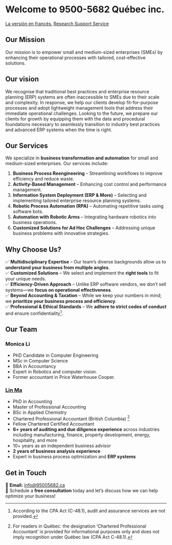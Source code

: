 # Welcome to 9500-5682 Québec inc.
[La versión en francés.](/indexfr) [Research Support Service](/researchservice)

## Our Mission 
Our mission is to empower small and medium-sized enterprises (SMEs) by enhancing their operational processes with tailored, cost-effective solutions. 

## Our vision
We recognise that traditional best practices and enterprise resource planning (ERP) systems are often inaccessible to SMEs due to their scale and complexity. In response, we help our clients develop fit-for-purpose processes and adopt lightweight management tools that address their immediate operational challenges. Looking to the future, we prepare our clients for growth by equipping them with the data and procedural foundations necessary to seamlessly transition to industry best practices and advanced ERP systems when the time is right.

## **Our Services**  
We specialize in **business transformation and automation** for small and medium-sized enterprises. Our services include:  

1. **Business Process Reengineering** – Streamlining workflows to improve efficiency and reduce waste.  
2. **Activity-Based Management** – Enhancing cost control and performance management.  
3. **Information System Deployment (ERP & More)** – Selecting and implementing tailored enterprise resource planning systems.  
4. **Robotic Process Automation (RPA)** – Automating repetitive tasks using software bots.  
5. **Automation with Robotic Arms** – Integrating hardware robotics into business operations.  
6. **Customized Solutions for Ad Hoc Challenges** – Addressing unique business problems with innovative strategies.  

## **Why Choose Us?**  
✅ **Multidisciplinary Expertise** – Our team’s diverse backgrounds allow us to **understand your business from multiple angles**.  
✅ **Customized Solutions** – We select and implement the **right tools** to fit your unique needs.  
✅ **Efficiency-Driven Approach** – Unlike ERP software vendors, we don’t sell systems—we **focus on operational effectiveness**.  
✅ **Beyond Accounting & Taxation** – While we keep your numbers in mind; we **prioritize your business process and efficiency**.  
✅ **Professional & Ethical Standards** – We **adhere to strict codes of conduct** and ensure confidentiality[^1]. 


## **Our Team**  

### **Monica Li**  
- PhD Candidate in Computer Engineering  
- MSc in Computer Science  
- BBA in Accountancy  
- Expert in Robotics and computer vision.
- Former accountant in Price Waterhouse Cooper. 

### [**Lin Ma**](/LinAcc)
- PhD in Accounting
- Master of Professional Accounting  
- BSc in Applied Chemistry
- Chartered Professional Accountant (British Columbia) [^2]
- Fellow Chartered Certified Accountant
- **6+ years of auditing and due diligence experience** across industries including manufacturing, finance, property development, energy, hospitality, and more  
- 10+ years as an independent business advisor
- **2 years of business analysis experience**  
- Expert in business process optimization and **ERP systems**

## **Get in Touch**  
📩 **Email:** [info@95005682.ca](mailto:info@95005682.ca)  
📅 Schedule a **free consultation** today and let’s discuss how we can help optimize your business!  

[^1]: According to the CPA Act (C-48.1), audit and assurance services are not provided. 
[^2]: For readers in Québec: the designation ‘Chartered Professional Accountant’ is provided for informational purposes only and does not imply recognition under Québec law (CPA Act C-48.1).
